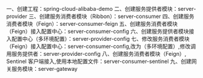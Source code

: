 一、创建工程：spring-cloud-alibaba-demo
二、创建服务提供者模块：server-provider
三、创建服务消费者模块（Ribbon）：server-consumer
四、创建服务消费者模块（Feign）：server-consumer-feign
五、创建服务消费者模块（Feign）接入配置中心：server-consumer-config
六、创建服务提供者模块接入配置中心（多环境配置）：server-provider-config
七、修改服务消费者模块（Feign）接入配置中心：server-consumer-config,改为（多环境配置）,修改调用服务提供者：server-provider-config
八、创建服务消费者模块（Feign）, Sentinel 客户端接入,使用本地配置文件：server-consumer-sentinel
九、创建网关服务模块：server-gateway